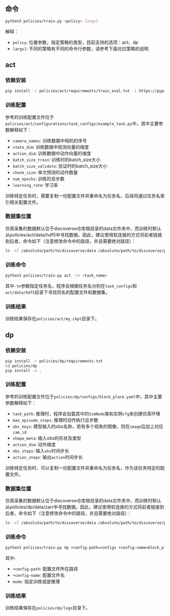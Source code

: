 ## 命令

```bash
python3 policies/train.py <policy> [args]
```

解释：
- `policy`: 位置参数，指定策略的类型，目前支持的选项：act、dp
- `[args]`: 不同的策略有不同的命令行参数，请参考下面对应策略的说明

## act

### 依赖安装

```bash
pip install -r policies/act/requirements/train_eval.txt -i https://pypi.tuna.tsinghua.edu.cn/simple
```

### 训练配置
参考的训练配置文件位于`policies/act/configurations/task_configs/example_task.py`中，其中主要参数解释如下：
- `camera_names`: 训练数据中相机的序号
- `state_dim`: 训练数据中观测向量的维度
- `action_dim`: 训练数据中动作向量的维度
- `batch_size_train`: 训练时的batch_size大小
- `batch_size_validate`: 验证时的batch_size大小
- `chunk_size`: 单次预测的动作数量
- `num_epochs`: 训练的总步数
- `learning_rate`: 学习率

训练特定任务时，需要复制一份配置文件并重命名为任务名，后续将通过任务名索引相关配置文件。


### 数据集位置
仿真采集的数据默认位于discoverse仓库根目录的data文件夹中，而训练时默认从policies/act/data/hdf5中寻找数据。因此，建议使用软连接的方式将前者链接到后者，命令如下（注意修改命令中的路径，并且需要绝对路径）：

```bash
ln -sf /absolute/path/to/discoverse/data /absolute/path/to/discoverse/policies/act/data
```

### 训练命令

```bash
python3 policies/train.py act -tn <task_name>
```

其中`-tn`参数指定任务名，程序会根据任务名分别在`task_configs`和`act/data/hdf5`目录下寻找同名的配置文件和数据集。

### 训练结果

训练结果保存在`policies/act/my_ckpt`目录下。

## dp

### 依赖安装

```bash
pip install -r policies/dp/requirements.txt 
cd policies/dp
pip install -e .
```

### 训练配置
参考的训练配置文件位于`policies/dp/configs/block_place.yaml`中，其中主要参数解释如下：
- `task_path`: 推理时，程序会加载其中的`SimNode`类和实例`cfg`来创建仿真环境
- `max_episode_steps`: 推理时动作执行总步数
- `obs_keys`: 模型输入的obs名称，若有多个视角的图像，则在`image`后加上对应`cam_id`
- `shape_meta`: 输入obs的形状及类型
- `action_dim`: 动作维度
- `obs_steps`: 输入`obs`时间步长
- `action_steps`: 输出`action`时间步长

训练特定任务时，可以复制一份配置文件并重命名为任务名，作为该任务特定的配置文件。


### 数据集位置
仿真采集的数据默认位于discoverse仓库根目录的data文件夹中，而训练时默认从policies/dp/data/zarr中寻找数据。因此，建议使用软连接的方式将前者链接到后者，命令如下（注意修改命令中的路径，并且需要绝对路径）：

```bash
ln -sf /absolute/path/to/discoverse/data /absolute/path/to/discoverse/policies/dp/data
```

### 训练命令

```bash
python3 policies/train.py dp +config-path=configs +config-name=block_place mode=train
```

其中:
- `+config-path`: 配置文件所在路径
- `+config-name`: 配置文件名
- `mode`: 指定训练或是推理

### 训练结果

训练结果保存在`policies/dp/logs`目录下。